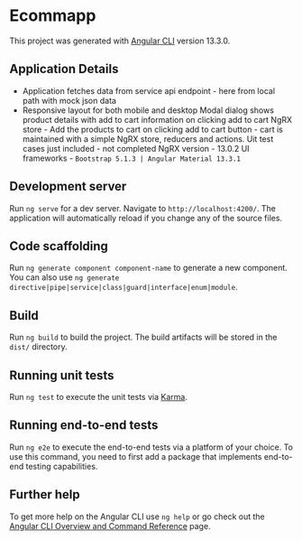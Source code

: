# Ecommapp

This project was generated with [Angular CLI](https://github.com/angular/angular-cli) version 13.3.0.

## Application Details

- Application fetches data from service api endpoint - here from local path with mock json data
- Responsive layout for both mobile and desktop
Modal dialog shows product details with add to cart information on clicking add to cart
NgRX store - Add the products to cart on clicking add to cart button - cart is maintained with a simple NgRX store, reducers and actions.
Uit test cases just included - not completed
NgRX version - 13.0.2
UI frameworks - `Bootstrap 5.1.3 | Angular Material 13.3.1`

## Development server

Run `ng serve` for a dev server. Navigate to `http://localhost:4200/`. The application will automatically reload if you change any of the source files.

## Code scaffolding

Run `ng generate component component-name` to generate a new component. You can also use `ng generate directive|pipe|service|class|guard|interface|enum|module`.

## Build

Run `ng build` to build the project. The build artifacts will be stored in the `dist/` directory.

## Running unit tests

Run `ng test` to execute the unit tests via [Karma](https://karma-runner.github.io).

## Running end-to-end tests

Run `ng e2e` to execute the end-to-end tests via a platform of your choice. To use this command, you need to first add a package that implements end-to-end testing capabilities.

## Further help

To get more help on the Angular CLI use `ng help` or go check out the [Angular CLI Overview and Command Reference](https://angular.io/cli) page.
